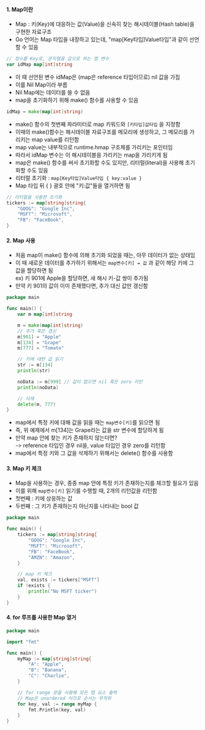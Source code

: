 #### 1. Map이란
- Map : 키(Key)에 대응하는 값(Value)을 신속히 찾는 해시테이블(Hash table)을 구현한 자료구조
- Go 언어는 Map 타입을 내장하고 있는데, "map[Key타입]Value타입"과 같이 선언할 수 있음
``` go
// 정수를 Key로, 문자열을 값으로 하는 맵 변수
var idMap map[int]string
```

- 이 때 선언된 변수 idMap은 (map은 reference 타입이므로) nil 값을 가짐
- 이를 Nil Map이라 부름
- Nil Map에는 데이터를 쓸 수 없음
- map을 초기화하기 위해 make() 함수를 사용할 수 있음
``` go
idMap = make(map[int]string)
```

- make() 함수의 첫번째 파라미터로 map 키워드와 `[키타입]값타입` 을 지정함
- 이때의 make()함수는 해시테이블 자료구조를 메모리에 생성하고, 그 메모리를 가리키는 map value를 리턴함
- map value는 내부적으로 runtime.hmap 구조체를 가리키는 포인터임
- 따라서 idMap 변수는 이 해시테이블을 가리키는 map을 가리키게 됨
- map은 make() 함수를 써서 초기화할 수도 있지만, 리터럴(literal)을 사용해 초기화할 수도 있음
- 리터럴 초기화 : `map[Key타입]Value타입 { key:value }`
- Map 타입 뒤 { } 괄호 안에 "키:값"들을 열거하면 됨
``` go
// 리터럴을 사용한 초기화
tickers := map[string]string{
    "GOOG": "Google Inc",
    "MSFT": "Microsoft",
    "FB": "FaceBook",
}
```

#### 2. Map 사용
- 처음 map이 make() 함수에 의해 초기화 되었을 때는, 아무 데이터가 없는 상태임
- 이 때 새로운 데이터를 추가하기 위해서는 `map변수[키] = 값` 과 같이 해당 키에 그 값을 할당하면 됨  
ex) 키 901에 Apple을 할당하면, 새 해시 키-값 쌍이 추가됨
- 만약 키 901의 값이 이미 존재했다면, 추가 대신 값만 갱신함
``` go
package main

func main() {
    var m map[int]string

    m = make(map[int]string)
    // 추가 혹은 갱신
    m[901] = "Apple"
    m[134] = "Grape"
    m[777] = "Tomato"

    // 키에 대한 값 읽기
    str := m[134]
    println(str)

    noData := m[999] // 값이 없으면 nil 혹은 zero 리턴
    println(noData)

    // 삭제
    delete(m, 777)
}
```
- map에서 특정 키에 대해 값을 읽을 때는 `map변수[키]`를 읽으면 됨
- 즉, 위 예제에서 m[134]는 Grape라는 값을 str 변수에 할당하게 됨
- 만약 map 안에 찾는 키가 존재하지 않는다면?  
-> reference 타입인 경우 nil을, value 타입인 경우 zero를 리턴함
- map에서 특정 키와 그 값을 삭제하기 위해서는 delete() 함수를 사용함

#### 3. Map 키 체크
- Map을 사용하는 경우, 종종 map 안에 특정 키가 존재하는지를 체크할 필요가 있음
- 이를 위해 `map변수[키]` 읽기를 수행할 때, 2개의 리턴값을 리턴함
- 첫번째 : 키에 상응하는 값
- 두번쨰 : 그 키가 존재하는지 아닌지를 나타내는 bool 값
``` go
package main

func main() {
    tickers := map[string]string{
        "GOOG": "Google Inc",
        "MSFT": "Microsoft",
        "FB": "FaceBook",
        "AMZN": "Amazon",
    }

    // map 키 체크
    val, exists := tickers["MSFT"]
    if !exists {
        println("No MSFT ticker")
    }
}
```

#### 4. for 루프를 사용한 Map 열거
``` go
package main

import "fmt"

func main() {
    myMap := map[string]string{
        "A": "Apple",
        "B": "Banana",
        "C": "Charlie",
    }

    // for range 문을 사용해 모든 맵 요소 출력
    // Map은 unordered 이므로 순서는 무작위
    for key, val := range myMap {
        fmt.Println(key, val)
    }
}
```